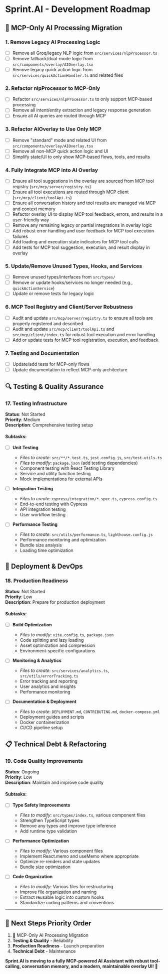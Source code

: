 # Sprint.AI - Development Roadmap

## 🧹 MCP-Only AI Processing Migration

### 1. Remove Legacy AI Processing Logic
- [ ] Remove all Groq/legacy NLP logic from `src/services/nlpProcessor.ts`
- [ ] Remove fallback/dual-mode logic from `src/components/overlay/AIOverlay.tsx`
- [ ] Remove legacy quick action logic from `src/services/quickActionHandler.ts` and related files

### 2. Refactor nlpProcessor to MCP-Only
- [ ] Refactor `src/services/nlpProcessor.ts` to only support MCP-based processing
- [ ] Remove all intent/entity extraction and legacy response generation
- [ ] Ensure all AI queries are routed through MCP

### 3. Refactor AIOverlay to Use Only MCP
- [ ] Remove "standard" mode and related UI from `src/components/overlay/AIOverlay.tsx`
- [ ] Remove all non-MCP quick action logic and UI
- [ ] Simplify state/UI to only show MCP-based flows, tools, and results

### 4. Fully Integrate MCP into AI Overlay
- [ ] Ensure all tool suggestions in the overlay are sourced from MCP tool registry (`src/mcp/server/registry.ts`)
- [ ] Ensure all tool executions are routed through MCP client (`src/mcp/client/toolApi.ts`)
- [ ] Ensure all conversation history and tool results are managed via MCP and context memory
- [ ] Refactor overlay UI to display MCP tool feedback, errors, and results in a user-friendly way
- [ ] Remove any remaining legacy or partial integrations in overlay logic
- [ ] Add robust error handling and user feedback for MCP tool execution failures
- [ ] Add loading and execution state indicators for MCP tool calls
- [ ] Add tests for MCP tool suggestion, execution, and result display in overlay

### 5. Update/Remove Unused Types, Hooks, and Services
- [ ] Remove unused types/interfaces from `src/types/`
- [ ] Remove or update hooks/services no longer needed (e.g., `quickActionService`)
- [ ] Update or remove tests for legacy logic

### 6. MCP Tool Registry and Client/Server Robustness
- [ ] Audit and update `src/mcp/server/registry.ts` to ensure all tools are properly registered and described
- [ ] Audit and update `src/mcp/client/toolApi.ts` and `src/mcp/client/index.ts` for robust tool execution and error handling
- [ ] Add or update tests for MCP tool registration, execution, and feedback

### 7. Testing and Documentation
- [ ] Update/add tests for MCP-only flows
- [ ] Update documentation to reflect MCP-only architecture

## 🔍 Testing & Quality Assurance

### 17. Testing Infrastructure
**Status**: Not Started  
**Priority**: Medium  
**Description**: Comprehensive testing setup

#### Subtasks:
- [ ] **Unit Testing**
  - *Files to create*: `src/**/*.test.ts`, `jest.config.js`, `src/test-utils.ts`
  - *Files to modify*: `package.json` (add testing dependencies)
  - Component testing with React Testing Library
  - Service and utility function testing
  - Mock implementations for external APIs

- [ ] **Integration Testing**
  - *Files to create*: `cypress/integration/*.spec.ts`, `cypress.config.ts`
  - End-to-end testing with Cypress
  - API integration testing
  - User workflow testing

- [ ] **Performance Testing**
  - *Files to create*: `src/utils/performance.ts`, `lighthouse.config.js`
  - Performance monitoring and optimization
  - Bundle size analysis
  - Loading time optimization

## 🚀 Deployment & DevOps

### 18. Production Readiness
**Status**: Not Started  
**Priority**: Low  
**Description**: Prepare for production deployment

#### Subtasks:
- [ ] **Build Optimization**
  - *Files to modify*: `vite.config.ts`, `package.json`
  - Code splitting and lazy loading
  - Asset optimization and compression
  - Environment-specific configurations

- [ ] **Monitoring & Analytics**
  - *Files to create*: `src/services/analytics.ts`, `src/utils/errorTracking.ts`
  - Error tracking and reporting
  - User analytics and insights
  - Performance monitoring

- [ ] **Documentation & Deployment**
  - *Files to create*: `DEPLOYMENT.md`, `CONTRIBUTING.md`, `docker-compose.yml`
  - Deployment guides and scripts
  - Docker containerization
  - CI/CD pipeline setup

## 📋 Technical Debt & Refactoring

### 19. Code Quality Improvements
**Status**: Ongoing  
**Priority**: Low  
**Description**: Maintain and improve code quality

#### Subtasks:
- [ ] **Type Safety Improvements**
  - *Files to modify*: `src/types/index.ts`, various component files
  - Strengthen TypeScript types
  - Remove any types and improve type inference
  - Add runtime type validation

- [ ] **Performance Optimization**
  - *Files to modify*: Various component files
  - Implement React.memo and useMemo where appropriate
  - Optimize re-renders and state updates
  - Bundle size optimization

- [ ] **Code Organization**
  - *Files to modify*: Various files for restructuring
  - Improve file organization and naming
  - Extract reusable logic into custom hooks
  - Standardize coding patterns and conventions

---

## 🎯 Next Steps Priority Order

1. 🧹 MCP-Only AI Processing Migration
2. **Testing & Quality** - Reliability
3. **Production Readiness** - Launch preparation
4. **Technical Debt** - Maintenance

**Sprint.AI is moving to a fully MCP-powered AI Assistant with robust tool-calling, conversation memory, and a modern, maintainable overlay UI! 🎉**